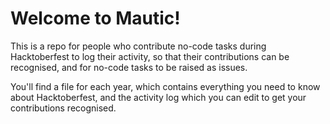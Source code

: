 # Welcome to Mautic!
This is a repo for people who contribute no-code tasks during Hacktoberfest to log their activity, so that their contributions can be recognised, and for no-code tasks to be raised as issues.

You'll find a file for each year, which contains everything you need to know about Hacktoberfest, and the activity log which you can edit to get your contributions recognised.
